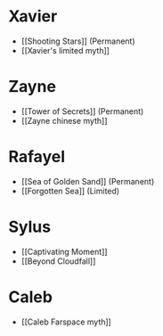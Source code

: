 
# Xavier
* [[Shooting Stars]] (Permanent)
* [[Xavier's limited myth]]

# Zayne
* [[Tower of Secrets]] (Permanent)
* [[Zayne chinese myth]]

# Rafayel
* [[Sea of Golden Sand]] (Permanent)
* [[Forgotten Sea]] (Limited)

# Sylus
* [[Captivating Moment]]
* [[Beyond Cloudfall]]

# Caleb
* [[Caleb Farspace myth]]
